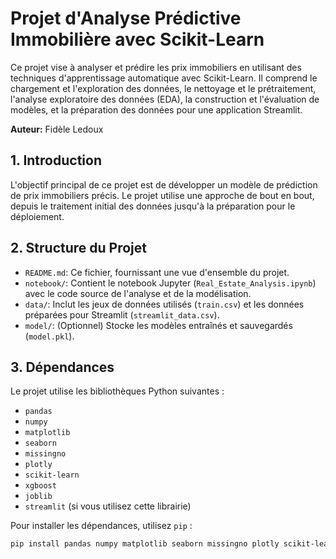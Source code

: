 # Projet d'Analyse Prédictive Immobilière avec Scikit-Learn

Ce projet vise à analyser et prédire les prix immobiliers en utilisant des techniques d'apprentissage automatique avec Scikit-Learn. Il comprend le chargement et l'exploration des données, le nettoyage et le prétraitement, l'analyse exploratoire des données (EDA), la construction et l'évaluation de modèles, et la préparation des données pour une application Streamlit.

**Auteur:** Fidèle Ledoux

## 1. Introduction

L'objectif principal de ce projet est de développer un modèle de prédiction de prix immobiliers précis. Le projet utilise une approche de bout en bout, depuis le traitement initial des données jusqu'à la préparation pour le déploiement.

## 2. Structure du Projet

* `README.md`: Ce fichier, fournissant une vue d'ensemble du projet.
* `notebook/`: Contient le notebook Jupyter (`Real_Estate_Analysis.ipynb`) avec le code source de l'analyse et de la modélisation.
* `data/`: Inclut les jeux de données utilisés (`train.csv`) et les données préparées pour Streamlit (`streamlit_data.csv`).
* `model/`: (Optionnel) Stocke les modèles entraînés et sauvegardés (`model.pkl`).

## 3. Dépendances

Le projet utilise les bibliothèques Python suivantes :

* `pandas`
* `numpy`
* `matplotlib`
* `seaborn`
* `missingno`
* `plotly`
* `scikit-learn`
* `xgboost`
* `joblib`
* `streamlit` (si vous utilisez cette librairie)

Pour installer les dépendances, utilisez `pip` :

```bash
pip install pandas numpy matplotlib seaborn missingno plotly scikit-learn xgboost joblib streamlit
